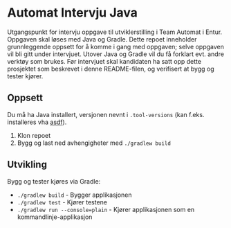 # Automat Intervju Java

Utgangspunkt for intervju oppgave til utviklerstilling i Team Automat i Entur.
Oppgaven skal løses med Java og Gradle.
Dette repoet inneholder grunnleggende oppsett for å komme i gang med oppgaven;
selve oppgaven vil bli gitt under intervjuet.
Utover Java og Gradle vil du få forklart evt. andre verktøy som brukes.
Før intervjuet skal kandidaten ha satt opp dette prosjektet
som beskrevet i denne README-filen,
og verifisert at bygg og tester kjører.

## Oppsett

Du må ha Java installert, versjonen nevnt i `.tool-versions`
(kan f.eks. installeres vha [asdf](https://asdf-vm.com)).

1. Klon repoet
2. Bygg og last ned avhengigheter med `./gradlew build`

## Utvikling

Bygg og tester kjøres via Gradle:

- `./gradlew build` - Bygger applikasjonen
- `./gradlew test` - Kjører testene
- `./gradlew run --console=plain` - Kjører applikasjonen som en kommandlinje-applikasjon
